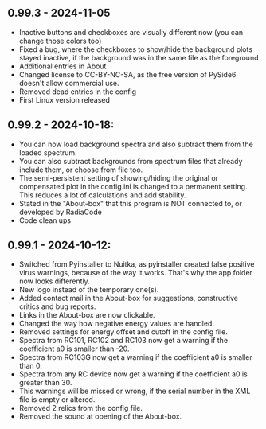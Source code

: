 0.99.3 - 2024-11-05
--------------------
* Inactive buttons and checkboxes are visually different now (you can change those colors too)
* Fixed a bug, where the checkboxes to show/hide the background plots stayed inactive,
    if the background was in the same file as the foreground
* Additional entries in About
* Changed license to CC-BY-NC-SA, as the free version of PySide6 doesn't allow commercial use.
* Removed dead entries in the config
* First Linux version released



0.99.2 - 2024-10-18:
--------------------
* You can now load background spectra and also subtract them from the loaded spectrum.
* You can also subtract backgrounds from spectrum files that already include them, or choose from file too.
* The semi-persistent setting of showing/hiding the original or compensated plot in the config.ini is changed to a permanent setting. This reduces a lot of calculations and add stability.
* Stated in the "About-box" that this program is NOT connected to, or developed by RadiaCode
* Code clean ups



0.99.1 - 2024-10-12:
--------------------
* Switched from Pyinstaller to Nuitka, as pyinstaller created false positive virus warnings,
 because of the way it works. That's why the app folder now looks differently.
* New logo instead of the temporary one(s).
* Added contact mail in the About-box for suggestions, constructive critics and bug reports.
* Links in the About-box are now clickable.
* Changed the way how negative energy values are handled.
* Removed settings for energy offset and cutoff in the config file.
* Spectra from RC101, RC102 and RC103 now get a warning if the coefficient a0 is smaller than -20.
* Spectra from RC103G now get a warning if the coefficient a0 is smaller than 0.
* Spectra from any RC device now get a warning if the coefficient a0 is greater than 30.
* This warnings will be missed or wrong, if the serial number in the XML file is empty or altered.
* Removed 2 relics from the config file.
* Removed the sound at opening of the About-box.
